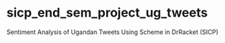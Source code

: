 # sicp_end_sem_project_ug_tweets
Sentiment Analysis of Ugandan Tweets Using Scheme in DrRacket (SICP)
